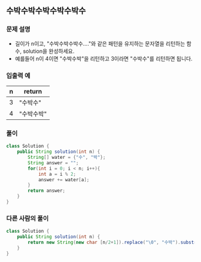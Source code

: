 ## 수박수박수박수박수박수 ##

### 문제 설명 ###
- 길이가 n이고, "수박수박수박수...."와 같은 패턴을 유지하는 문자열을 리턴하는 함수, solution을 완성하세요. 
- 예를들어 n이 4이면 "수박수박"을 리턴하고 3이라면 "수박수"를 리턴하면 됩니다.

### 입출력 예 ###
n |	return
---- | ----
3 | "수박수"
4 | "수박수박"


### 풀이 ###
````java
class Solution {
    public String solution(int n) {        
        String[] water = {"수", "박"};
        String answer = "";        
        for(int i = 0; i < n; i++){
            int a = i % 2;
            answer += water[a];
        }        
        return answer;
    }
}
````


### 다른 사람의 풀이 ###
````java
class Solution {
    public String solution(int n) {
        return new String(new char [n/2+1]).replace("\0", "수박").substring(0,n);
    }
}
````
